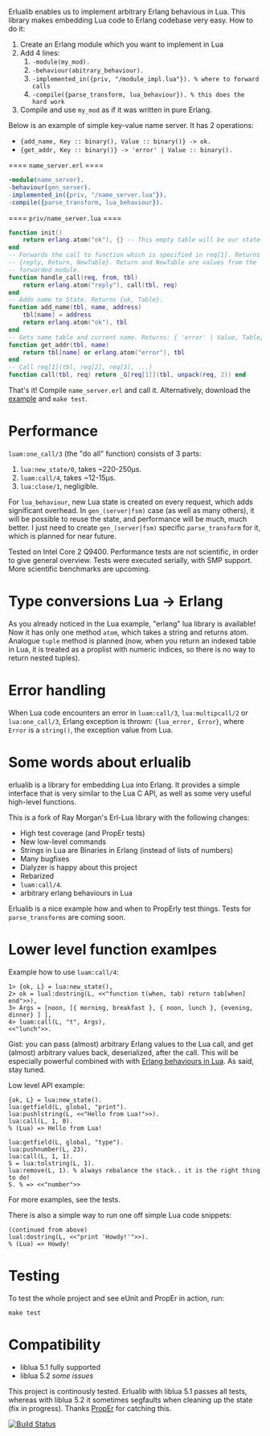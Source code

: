 Erlualib enables us to implement arbitrary Erlang behavious in Lua. This
library makes embedding Lua code to Erlang codebase very easy. How to do it:

1. Create an Erlang module which you want to implement in Lua
2. Add 4 lines:
    1. `-module(my_mod).`
    2. `-behaviour(abitrary_behaviour).`
    3. `-implemented_in({priv, "/module_impl.lua"}). % where to forward calls`
    4. `-compile({parse_transform, lua_behaviour}). % this does the hard work`
3. Compile and use `my_mod` as if it was written in pure Erlang.

Below is an example of simple key-value name server. It has 2 operations:

* `{add_name, Key :: binary(), Value :: binary()} -> ok.`
* `{get_addr, Key :: binary()} -> 'error' | Value :: binary().`

==== `name_server.erl` ====

```erlang
-module(name_server).
-behaviour(gen_server).
-implemented_in({priv, "/name_server.lua"}).
-compile({parse_transform, lua_behaviour}).
```

==== `priv/name_server.lua` ====

```lua
function init()
    return erlang.atom("ok"), {} -- This empty table will be our state
end
-- Forwards the call to function which is specified in req[1]. Returns
-- {reply, Return, NewTable}. Return and NewTable are values from the
-- forwarded module.
function handle_call(req, from, tbl)
    return erlang.atom("reply"), call(tbl, req)
end
-- Adds name to State. Returns {ok, Table}.
function add_name(tbl, name, address)
    tbl[name] = address
    return erlang.atom("ok"), tbl
end
-- Gets name table and current name. Returns: { 'error' | Value, Table}
function get_addr(tbl, name)
    return tbl[name] or erlang.atom("error"), tbl
end
-- Call req[1](tbl, req[2], req[3], ...)
function call(tbl, req) return _G[req[1]](tbl, unpack(req, 2)) end
```

That's it! Compile `name_server.erl` and call it. Alternatively, download the
[example][erlualib_examples] and `make test`.

Performance
===========
`luam:one_call/3` (the "do all" function) consists of 3 parts:

1. `lua:new_state/0`, takes ~220-250µs.
2. `luam:call/4`, takes ~12-15µs.
3. `lua:close/1`, negligible.

For `lua_behaviour`, new Lua state is created on every request, which
adds significant overhead. In `gen_(server|fsm)` case (as well as many
others), it will be possible to reuse the state, and performance will be
much, much better. I just need to create `gen_(server|fsm)` specific
`parse_transform` for it, which is planned for near future.

Tested on Intel Core 2 Q9400. Performance tests are not scientific, in order to
give general overview.  Tests were executed serially, with SMP support. More
scientific benchmarks are upcoming.

Type conversions Lua -> Erlang
==============================
As you already noticed in the Lua example, "erlang" lua library is
available! Now it has only one method `atom`, which takes a string and
returns atom. Analogue `tuple` method is planned (now, when you return
an indexed table in Lua, it is treated as a proplist with numeric
indices, so there is no way to return nested tuples).

Error handling
==============

When Lua code encounters an error in `luam:call/3`, `lua:multipcall/2` or
`lua:one_call/3`, Erlang exception is thrown: `{lua_error, Error}`, where
`Error` is a `string()`, the exception value from Lua.

Some words about erlualib
=========================
erlualib is a library for embedding Lua into Erlang. It provides a
simple interface that is very similar to the Lua C API, as well as some
very useful high-level functions.

This is a fork of Ray Morgan's Erl-Lua library with the following
changes:

* High test coverage (and PropEr tests)
* New low-level commands
* Strings in Lua are Binaries in Erlang (instead of lists of numbers)
* Many bugfixes
* Dialyzer is happy about this project
* Rebarized
* `luam:call/4`.
* arbitrary erlang behaviours in Lua

Erlualib is a nice example how and when to PropErly test things. Tests
for `parse_transforms` are coming soon.

Lower level function examlpes
=============================

Example how to use `luam:call/4`:

    1> {ok, L} = lua:new_state(),
    2> ok = lual:dostring(L, <<"function t(when, tab) return tab[when] end">>),
    3> Args = [noon, [{ morning, breakfast }, { noon, lunch }, {evening, dinner} ] ],
    4> luam:call(L, "t", Args),
    <<"lunch">>.

Gist: you can pass (almost) arbitrary Erlang values to the Lua call, and get
(almost) arbitrary values back, deserialized, after the call. This will be
especially powerful combined with with [Erlang behaviours in Lua]. As said,
stay tuned.

Low level API example:

    {ok, L} = lua:new_state().
    lua:getfield(L, global, "print").
    lua:pushlstring(L, <<"Hello from Lua!">>).
    lua:call(L, 1, 0).
    % (Lua) => Hello from Lua!

    lua:getfield(L, global, "type").
    lua:pushnumber(L, 23).
    lua:call(L, 1, 1).
    S = lua:tolstring(L, 1).
    lua:remove(L, 1). % always rebalance the stack.. it is the right thing to do!
    S. % => <<"number">>

For more examples, see the tests.

There is also a simple way to run one off simple Lua code snippets:

    (continued from above)
    lual:dostring(L, <<"print 'Howdy!'">>).
    % (Lua) => Howdy!
    
Testing
=======

To test the whole project and see eUnit and PropEr in action, run:

    make test

Compatibility
=============

* liblua 5.1 fully supported
* liblua 5.2 _some issues_

This project is continously tested. Erlualib with liblua 5.1 passes all tests,
whereas with liblua 5.2 it sometimes segfaults when cleaning up the state (fix
in progress). Thanks [PropEr] for catching this.

[![Build Status](https://secure.travis-ci.org/Motiejus/erlualib.png)](http://travis-ci.org/Motiejus/erlualib)

[erlualib_examples]: https://github.com/Motiejus/erlualib_examples
[Erl-Lua]: https://github.com/raycmorgan/erl-lua/
[Erlang behaviours in Lua]: http://m.jakstys.lt/tech/2012/06/erlang-behaviours-in-lua/
[PropEr]: http://proper.softlab.ntua.gr/
